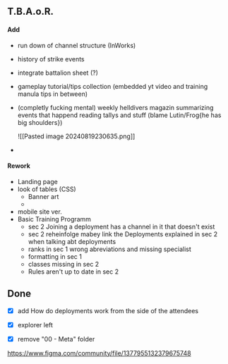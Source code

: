 ## T.B.A.o.R.

#### Add
- run down of channel structure (InWorks)
- history of strike events
- integrate battalion sheet (?)
- gameplay tutorial/tips collection (embedded yt video and training manula tips in between)
- (completly fucking mental) weekly helldivers magazin summarizing events that happend reading tallys and stuff (blame Lutin/Frog{he has big shoulders})

	 ![[Pasted image 20240819230635.png]]
- 

#### Rework
- Landing page
- look of tables (CSS)
	- Banner art
	- 
- mobile site ver.
- Basic Training Programm
	- sec 2 Joining a deployment has a channel in it that doesn't exist
	- sec 2 reheinfolge mabey link the Deployments explained in sec 2 when talking abt deployments
	- ranks in sec 1 wrong abreviations and missing specialist
	- formatting in sec 1
	- classes missing in sec 2 
	- Rules aren't up to date in sec 2



## Done
- [x] add How do deployments work from the side of the attendees
- [x] explorer left
- [x] remove "00 - Meta" folder



https://www.figma.com/community/file/1377955132379675748